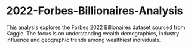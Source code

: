 # 2022-Forbes-Billionaires-Analysis
This analysis explores the Forbes 2022 Billionaires dataset sourced from Kaggle. The focus is on understanding wealth demographics, industry influence and geographic trends among wealthiest individuals.
